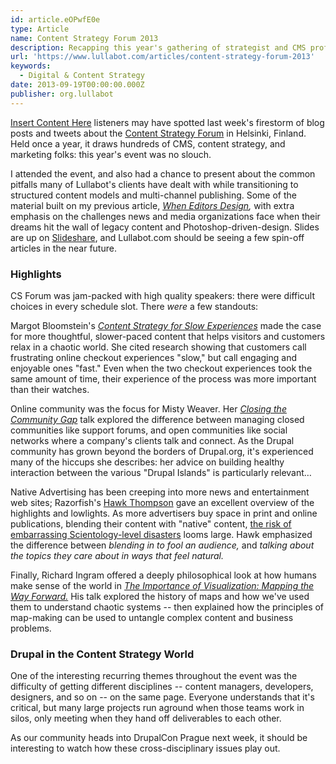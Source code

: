 ```yaml
---
id: article.eOPwfE0e
type: Article
name: Content Strategy Forum 2013
description: Recapping this year's gathering of strategist and CMS professionals
url: 'https://www.lullabot.com/articles/content-strategy-forum-2013'
keywords:
  - Digital & Content Strategy
date: 2013-09-19T00:00:00.000Z
publisher: org.lullabot
---
```

[Insert Content Here](http://insertcontenthere.com) listeners may have spotted last week's firestorm of blog posts and tweets about the [Content Strategy Forum](http://csforum2013.com/) in Helsinki, Finland. Held once a year, it draws hundreds of CMS, content strategy, and marketing folks: this year's event was no slouch.

I attended the event, and also had a chance to present about the common pitfalls many of Lullabot's clients have dealt with while transitioning to structured content models and multi-channel publishing. Some of the material built on my previous article, *[When Editors Design](http://coding.smashingmagazine.com/2013/06/26/controlling-presentation-in-structured-content/),* with extra emphasis on the challenges news and media organizations face when their dreams hit the wall of legacy content and Photoshop-driven-design. Slides are up on [Slideshare](http://www.slideshare.net/eaton/deblobbing-in-the-real-world), and Lullabot.com should be seeing a few spin-off articles in the near future.

### Highlights

CS Forum was jam-packed with high quality speakers: there were difficult choices in every schedule slot. There *were* a few standouts:

Margot Bloomstein's *[Content Strategy for Slow Experiences](http://www.slideshare.net/mbloomstein/content-strategy-for-slow-experiences-cs-forum-2013)* made the case for more thoughtful, slower-paced content that helps visitors and customers relax in a chaotic world. She cited research showing that customers call frustrating online checkout experiences "slow," but call engaging and enjoyable ones "fast." Even when the two checkout experiences took the same amount of time, their experience of the process was more important than their watches.

Online community was the focus for Misty Weaver. Her *[Closing the Community Gap](http://www.slideshare.net/mdawnweaver/closing-the-community-gap-csforum13)* talk explored the difference between managing closed communities like support forums, and open communities like social networks where a company's clients talk and connect. As the Drupal community has grown beyond the borders of Drupal.org, it's experienced many of the hiccups she describes: her advice on building healthy interaction between the various "Drupal Islands" is particularly relevant…

Native Advertising has been creeping into more news and entertainment web sites; Razorfish's [Hawk Thompson](http://www.slideshare.net/hawkt/breaking-how-native-advertising-is-making-headlines) gave an excellent overview of the highlights and lowlights. As more advertisers buy space in print and online publications, blending their content with "native" content, [the risk of embarrassing Scientology-level disasters](http://www.washingtonpost.com/blogs/erik-wemple/wp/2013/01/15/the-atlantics-scientology-problem-start-to-finish/) looms large. Hawk emphasized the difference between *blending in to fool an audience,* and *talking about the topics they care about in ways that feel natural.*

Finally, Richard Ingram offered a deeply philosophical look at how humans make sense of the world in *[The Importance of Visualization: Mapping the Way Forward.](http://www.slideshare.net/richardingram/the-importance-of-visualisation-mapping-the-way-forward-26169463)* His talk explored the history of maps and how we've used them to understand chaotic systems -- then explained how the principles of map-making can be used to untangle complex content and business problems.

### Drupal in the Content Strategy World

One of the interesting recurring themes throughout the event was the difficulty of getting different disciplines -- content managers, developers, designers, and so on -- on the same page. Everyone understands that it's critical, but many large projects run aground when those teams work in silos, only meeting when they hand off deliverables to each other.

As our community heads into DrupalCon Prague next week, it should be interesting to watch how these cross-disciplinary issues play out.
